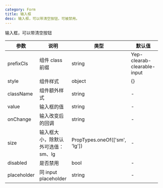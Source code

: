 ```yaml
---
category: Form
title: 输入框
desc: 输入框，可以带清空按钮，可被禁用。
---
```


输入框，可以带清空按钮

<DEMO>

| 参数        | 说明                               | 类型                          | 默认值                      |
| ----------- | ---------------------------------- | ----------------------------- | --------------------------- |
| prefixCls   | 组件 class 前缀                    | string                        | Yep-clearab-clearable-input |
| style       | 组件样式                           | object                        | {}                          |
| className   | 组件额外样式                       | string                        | -                           |
| value       | 输入框的值                         | string                        | -                           |
| onChange    | 输入改变后的回调                   | string                        | -                           |
| size        | 输入框大小，除默认外可选值：sm、lg | PropTypes.oneOf(['sm', 'lg']) | -                           |
| disabled    | 是否禁用                           | bool                          | -                           |
| placeholder | 同 input placeholder               | string                        | -                           |
